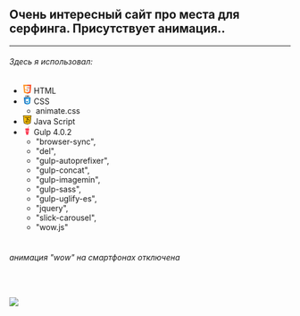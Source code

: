 ## Очень интересный сайт про места для серфинга. Присутствует анимация..
***

###### _Здесь я использовал_:

* ![](images/for_readmi/html5.png) HTML
* ![](images/for_readmi/css.png) CSS
  * animate.css 
* ![](images/for_readmi/java-script.png) Java Script
* ![](images/for_readmi/gulp.png) Gulp 4.0.2
  * "browser-sync",
  * "del",
  * "gulp-autoprefixer",
  * "gulp-concat",
  * "gulp-imagemin",
  * "gulp-sass",
  * "gulp-uglify-es",
  * "jquery",
  * "slick-carousel",
  * "wow.js"
  <br>
 ###### анимация "wow" на смартфонах отключена
 <br>
 
[![](https://img.shields.io/badge/-перейти_на_страницу-3f3f3f?style=for-the-badge&logo=github)](https://rizvandev.github.io/Surf-Spots.com/)
